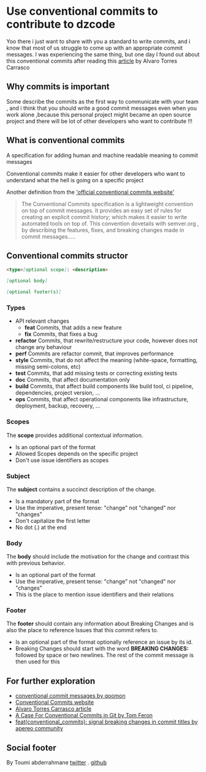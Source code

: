 # Use  conventional commits to contribute to dzcode

Yoo there i just want  to share with you a standard to write commits, and i know that most of us struggle to come up with an appropriate commit messages.
I was experiencing the same thing, but one day I found out about this conventional commits after reading this [article](https://dev.to/alvarotorresc/conventional-commits-1an9) by Alvaro Torres Carrasco

## Why commits is important

Some describe the commits as the first way to communicate with your team , and i think that you should write a  good commit messages even when you work alone ,because this  personal project might became an open source project and there will be  lot of other developers who want to contribute !!!

## What is conventional commits

A specification for adding human and machine readable meaning to commit messages

Conventional commits make it easier for other developers who want to understand what the hell is going on a specific project

Another definition from the ['official conventional commits website'](https://www.conventionalcommits.org/en/v1.0.0/)
> The Conventional Commits specification is a lightweight convention on top of commit messages. It provides an easy set of rules for creating an explicit commit history; which makes it easier to write automated tools on top of. This convention dovetails with semver.org , by describing the features, fixes, and breaking changes made in commit messages.....

## Conventional commits structor

~~~markdown
<type>[optional scope]: <description>

[optional body]

[optional footer(s)]
~~~

### Types

* API relevant changes
  * __feat__ Commits, that adds a new feature
  * __fix__ Commits, that fixes a bug
* __refactor__ Commits, that rewrite/restructure your code, however does not change any behaviour
* __perf__ Commits are refactor commit, that improves performance
* __style__ Commits, that do not affect the meaning (white-space, formatting, missing semi-colons, etc)
* __test__ Commits, that add missing tests or correcting existing tests
* __doc__ Commits, that affect documentation only
* __build__ Commits, that affect build components like build tool, ci pipeline, dependencies, project version, ...
* __ops__ Commits, that affect operational components like infrastructure, deployment, backup, recovery, ...

### Scopes

The __scope__ provides additional contextual information.

* Is an optional part of the format
* Allowed Scopes depends on the specific project
* Don't use issue identifiers as scopes

### Subject

The __subject__ contains a succinct description of the change.

* Is a mandatory part of the format
* Use the imperative, present tense: "change" not "changed" nor "changes"
* Don't capitalize the first letter
* No dot (.) at the end

### Body

The __body__ should include the motivation for the change and contrast this with previous behavior.

* Is an optional part of the format
* Use the imperative, present tense: "change" not "changed" nor "changes"
* This is the place to mention issue identifiers and their relations

### Footer

The __footer__ should contain any information about Breaking Changes and is also the place to reference Issues that this commit refers to.

* Is an optional part of the format
optionally reference an issue by its id.
* Breaking Changes should start with the word __BREAKING CHANGES:__ followed by space or two newlines. The rest of the commit message is then used for this

## For further exploration

* [conventional commit messages by
qoomon](https://gist.github.com/qoomon/5dfcdf8eec66a051ecd85625518cfd13)
* [Conventional Commits website](https://www.conventionalcommits.org/en/v1.0.0/)
* [Alvaro Torres Carrasco article](https://dev.to/alvarotorresc/conventional-commits-1an9)
* [A Case For Conventional Commits in Git by Tom Feron](https://medium.com/better-programming/a-case-for-conventional-commits-in-git-d70c65245009
)
* [feat(conventional_commits): signal breaking changes in commit titles by apereo community](https://apereo.github.io/2018/07/07/indicate-breaks-in-conventional-commit-titles/)

## Social footer

By Toumi abderrahmane [twitter](https://twitter.com/Abderrahmaneend) .  [github](https://github.com/abderrahmaneMustapha)
